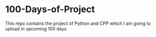 # 100-Days-of-Project
This repo contains the project of Python and CPP which I am going to upload in upcoming 100 days.
